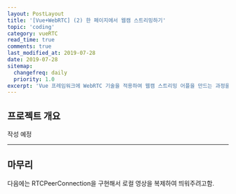 ```yaml
---
layout: PostLayout
title: '[Vue+WebRTC] (2) 한 페이지에서 웹캠 스트리밍하기'
topic: 'coding'
category: vueRTC
read_time: true
comments: true
last_modified_at: 2019-07-28
date: 2019-07-28
sitemap:
  changefreq: daily
  priority: 1.0
excerpt: 'Vue 프레임워크에 WebRTC 기술을 적용하여 웹캠 스트리밍 어플을 만드는 과정을 설명합니다.'
---
```


## 프로젝트 개요

작성 예정

---

## 마무리

다음에는 RTCPeerConnection을 구현해서 로컬 영상을 복제하여 띄워주려고함.
